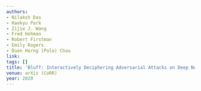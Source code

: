 ```yaml
---
authors:
- Nilaksh Das
- Haekyu Park
- Zijie J. Wang
- Fred Hohman
- Robert Firstman
- Emily Rogers
- Duen Horng (Polo) Chau
link:
tags: []
title: 'Bluff: Interactively Deciphering Adversarial Attacks on Deep Neural Networks.'
venue: arXiv (CoRR)
year: 2020
---
```

